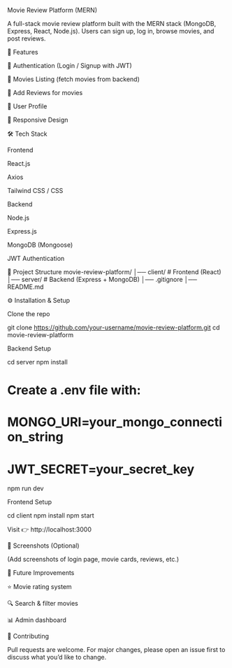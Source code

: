 Movie Review Platform (MERN)

A full-stack movie review platform built with the MERN stack (MongoDB, Express, React, Node.js).
Users can sign up, log in, browse movies, and post reviews.

🚀 Features

🔐 Authentication (Login / Signup with JWT)

🎥 Movies Listing (fetch movies from backend)

📝 Add Reviews for movies

👤 User Profile

📱 Responsive Design

🛠️ Tech Stack

Frontend

React.js

Axios

Tailwind CSS / CSS

Backend

Node.js

Express.js

MongoDB (Mongoose)

JWT Authentication

📂 Project Structure
movie-review-platform/
│── client/         # Frontend (React)
│── server/         # Backend (Express + MongoDB)
│── .gitignore
│── README.md

⚙️ Installation & Setup

Clone the repo

git clone https://github.com/your-username/movie-review-platform.git
cd movie-review-platform


Backend Setup

cd server
npm install
# Create a .env file with:
# MONGO_URI=your_mongo_connection_string
# JWT_SECRET=your_secret_key
npm run dev


Frontend Setup

cd client
npm install
npm start


Visit 👉 http://localhost:3000

📸 Screenshots (Optional)

(Add screenshots of login page, movie cards, reviews, etc.)

📝 Future Improvements

⭐ Movie rating system

🔍 Search & filter movies

📊 Admin dashboard

🤝 Contributing

Pull requests are welcome. For major changes, please open an issue first to discuss what you’d like to change.
